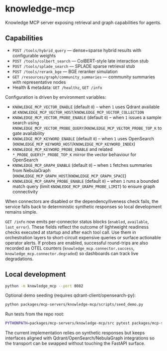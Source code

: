 # knowledge-mcp

Knowledge MCP server exposing retrieval and graph capabilities for agents.

## Capabilities

- `POST /tools/hybrid_query` — dense+sparse hybrid results with configurable weights
- `POST /tools/colbert_search` — ColBERT-style late interaction stub
- `POST /tools/splade_search` — SPLADE sparse retrieval stub
- `POST /tools/rerank_bge` — BGE reranker simulation
- `GET /resources/graph/community_summaries` — community summaries with representative nodes
- Health & metadata: `GET /healthz`, `GET /info`

Configuration is driven by environment variables:

- `KNOWLEDGE_MCP_VECTOR_ENABLE` (default `0`) – when `1` uses Qdrant available at
  `KNOWLEDGE_MCP_VECTOR_HOST`/`KNOWLEDGE_MCP_VECTOR_COLLECTION`
- `KNOWLEDGE_MCP_VECTOR_PROBE_ENABLE` (default `0`) – when `1` issues a sample search using
  `KNOWLEDGE_MCP_VECTOR_PROBE_QUERY`/`KNOWLEDGE_MCP_VECTOR_PROBE_TOP_K` to gate availability
- `KNOWLEDGE_MCP_KEYWORD_ENABLE` (default `0`) – when `1` uses OpenSearch
  (`KNOWLEDGE_MCP_KEYWORD_HOST`/`KNOWLEDGE_MCP_KEYWORD_INDEX`)
- `KNOWLEDGE_MCP_KEYWORD_PROBE_ENABLE` and related `*_PROBE_QUERY`/`*_PROBE_TOP_K` mirror the vector
  behaviour for OpenSearch
- `KNOWLEDGE_MCP_GRAPH_ENABLE` (default `0`) – when `1` fetches summaries from NebulaGraph
  (`KNOWLEDGE_MCP_GRAPH_HOST`/`KNOWLEDGE_MCP_GRAPH_SPACE`)
- `KNOWLEDGE_MCP_GRAPH_PROBE_ENABLE` (default `0`) – when `1` runs a bounded match query (limit
  `KNOWLEDGE_MCP_GRAPH_PROBE_LIMIT`) to ensure graph connectivity

When connectors are disabled or the dependency/liveness check fails, the service falls back to
deterministic synthetic responses so local development remains simple.

`GET /info` now emits per-connector status blocks (`enabled`, `available`, `last_error`). These fields
reflect the outcome of lightweight readiness checks executed at startup and after each tool call. Use
them in orchestration layers to short-circuit expensive queries or surface actionable operator alerts.
If probes are enabled, successful round-trips are also recorded as OTEL counters
(`knowledge_mcp.connector.success`, `knowledge_mcp.connector.degraded`) so dashboards can track live
degradations.

## Local development

```bash
python -m knowledge_mcp --port 8082
```

Optional demo seeding (requires qdrant-client/opensearch-py):

```bash
python packages/mcp-servers/knowledge-mcp/scripts/seed_demo.py
```

Run tests from the repo root:

```bash
PYTHONPATH=packages/mcp-servers/knowledge-mcp/src pytest packages/mcp-servers/knowledge-mcp/tests -q
```

The current implementation relies on synthetic responses but keeps interfaces aligned with
Qdrant/OpenSearch/NebulaGraph integrations so the transport can be swapped without touching
the FastAPI surface.
